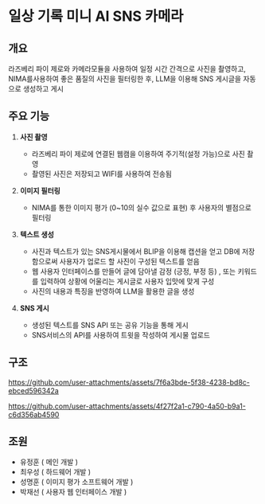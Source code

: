# 일상 기록 미니 AI SNS 카메라


## 개요

라즈베리 파이 제로와 카메라모듈을 사용하여 일정 시간 간격으로 사진을 촬영하고, NIMA를사용하여 좋은 품질의 사진을 필터링한 후, LLM을 이용해 SNS 게시글을 자동으로 생성하고 게시

## 주요 기능

1. **사진 촬영**
   - 라즈베리 파이 제로에 연결된 웹캠을 이용하여 주기적(설정 가능)으로 사진 촬영
   - 촬영된 사진은 저장되고 WIFI를 사용하여 전송됨

2. **이미지 필터링**
   - NIMA를 통한 이미지 평가 (0~10의 실수 값으로 표현) 후 사용자의 별점으로 필터링
   

3. **텍스트 생성**
   - 사진과 텍스트가 있는 SNS게시물에서 BLIP을 이용해 캡션을 얻고 DB에 저장함으로써 사용자가 업로드 할 사진이 구성된 텍스트를 얻음
   - 웹 사용자 인터페이스를 만들어 글에 담아낼 감정 (긍정, 부정 등) , 또는 키워드를 입력하여 상황에 어울리는 게시글로 사용자 입맛에 맞게 구성
   - 사진의 내용과 특징을 반영하여 LLM을 활용한 글을 생성

4. **SNS 게시**
   - 생성된 텍스트를 SNS API 또는 공유 기능을 통해 게시
   - SNS서비스의 API를 사용하여 트윗을 작성하여 게시물 업로드

## 구조
<!--![스크린샷 2024-06-20 142024](https://github.com/NooriDoori/cam/assets/112747810/dad0e2a6-3c6b-45d5-8386-f15983ea17e1)-->

<!--![image](https://github.com/user-attachments/assets/5c26c429-50da-4e99-9d8a-f854e3f96a94)-->

<!-- https://github.com/user-attachments/assets/fd980b3c-f727-4d7c-80f2-799ebbe4699b -->

https://github.com/user-attachments/assets/7f6a3bde-5f38-4238-bd8c-ebced596342a

https://github.com/user-attachments/assets/4f27f2a1-c790-4a50-b9a1-c6d356ab4590






## 조원
- 유정훈 ( 메인 개발 ) 
- 최우성 ( 하드웨어 개발 )
- 성명훈 ( 이미지 평가 소프트웨어 개발 )
- 박재선 ( 사용자 웹 인터페이스 개발 )

